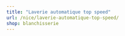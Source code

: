 ```yaml
---
title: "Laverie automatique top speed"
url: /nice/laverie-automatique-top-speed/
shop: blanchisserie
---
```

